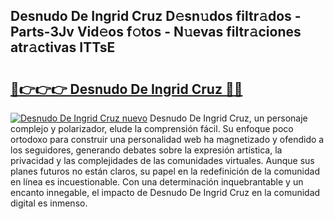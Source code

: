 ## Desnudo De Ingrid Cruz D𝚎sn𝚞dos filtr𝚊dos - Parts-3Jv Vid𝚎os f𝚘tos - N𝚞evas filtr𝚊ciones atr𝚊ctivas ITTsE

# <h2><a href="http://mb47qu.tromn.icu/?c=Desnudo+De+Ingrid+Cruz">🔗👉👉👉 Desnudo De Ingrid Cruz 🔗🔗</a></h2>

[![Desnudo De Ingrid Cruz nuevo](https://i.imgur.com/pEAQMta.gif)](http://mb47qu.tromn.icu/?c=Desnudo+De+Ingrid+Cruz)
Desnudo De Ingrid Cruz, un personaje complejo y polarizador, elude la comprensión fácil. Su enfoque poco ortodoxo para construir una personalidad web ha magnetizado y ofendido a los seguidores, generando debates sobre la expresión artística, la privacidad y las complejidades de las comunidades virtuales. Aunque sus planes futuros no están claros, su papel en la redefinición de la comunidad en línea es incuestionable. Con una determinación inquebrantable y un encanto innegable, el impacto de Desnudo De Ingrid Cruz en la comunidad digital es inmenso.

